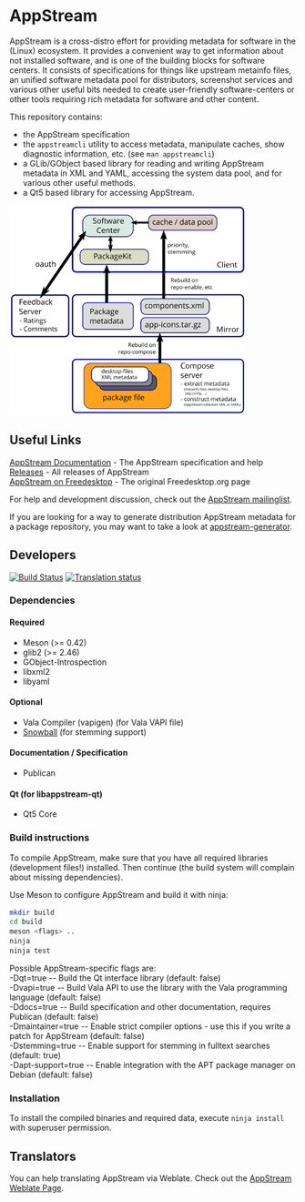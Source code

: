 AppStream
=========

AppStream is a cross-distro effort for providing metadata for software in the (Linux) ecosystem. It provides a convenient way
to get information about not installed software, and is one of the building blocks for software centers.
It consists of specifications for things like upstream metainfo files, an unified software metadata pool for distributors,
screenshot services and various other useful bits needed to create user-friendly software-centers or other tools requiring
rich metadata for software and other content.

This repository contains:
 * the AppStream specification
 * the `appstreamcli` utility to access metadata, manipulate caches, show diagnostic information, etc. (see `man appstreamcli`)
 * a GLib/GObject based library for reading and writing AppStream metadata in XML and YAML, accessing the system data pool, and for various other useful methods.
 * a Qt5 based library for accessing AppStream.

![AppStream Architecture](docs/sources/images/architecture-small.png "AppStream Architecture")

## Useful Links
[AppStream Documentation](http://www.freedesktop.org/software/appstream/docs/) - The AppStream specification and help  
[Releases](http://www.freedesktop.org/software/appstream/releases/) - All releases of AppStream  
[AppStream on Freedesktop](http://www.freedesktop.org/wiki/Distributions/AppStream/) - The original Freedesktop.org page  

For help and development discussion, check out the [AppStream mailinglist](https://lists.freedesktop.org/mailman/listinfo/appstream).

If you are looking for a way to generate distribution AppStream metadata for a package repository,
you may want to take a look at [appstream-generator](https://github.com/ximion/appstream-generator).

## Developers
[![Build Status](https://travis-ci.org/ximion/appstream.svg?branch=master)](https://travis-ci.org/ximion/appstream)
[![Translation status](https://hosted.weblate.org/widgets/appstream/-/svg-badge.svg)](https://hosted.weblate.org/engage/appstream/?utm_source=widget)

### Dependencies

#### Required
 * Meson (>= 0.42)
 * glib2 (>= 2.46)
 * GObject-Introspection
 * libxml2
 * libyaml

#### Optional
 * Vala Compiler (vapigen) (for Vala VAPI file)
 * [Snowball](http://snowballstem.org/download.html) (for stemming support)

#### Documentation / Specification
 * Publican

#### Qt (for libappstream-qt)
 * Qt5 Core

### Build instructions

To compile AppStream, make sure that you have all required libraries (development files!) installed.
Then continue (the build system will complain about missing dependencies).

Use Meson to configure AppStream and build it with ninja:
```bash
mkdir build
cd build
meson <flags> ..
ninja
ninja test
```
Possible AppStream-specific flags are:  
 -Dqt=true          -- Build the Qt interface library (default: false)  
 -Dvapi=true        -- Build Vala API to use the library with the Vala programming language (default: false)  
 -Ddocs=true        -- Build specification and other documentation, requires Publican (default: false)  
 -Dmaintainer=true  -- Enable strict compiler options - use this if you write a patch for AppStream (default: false)  
 -Dstemming=true    -- Enable support for stemming in fulltext searches (default: true)  
 -Dapt-support=true -- Enable integration with the APT package manager on Debian (default: false)

### Installation

To install the compiled binaries and required data, execute
`ninja install` with superuser permission.

## Translators
You can help translating AppStream via Weblate.
Check out the [AppStream Weblate Page](https://hosted.weblate.org/projects/appstream/translations/).
